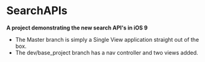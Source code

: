 # SearchAPIs
<b>A project demonstrating the new search API's in iOS 9</b>

- The Master branch is simply a Single View application straight out of the box.
- The dev/base_project branch has a nav controller and two views added.

